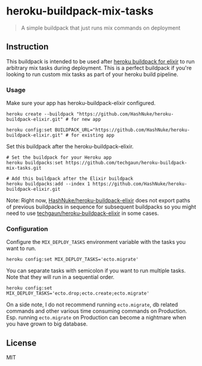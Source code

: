 # heroku-buildpack-mix-tasks
> A simple buildpack that just runs mix commands on deployment

## Instruction

This buildpack is intended to be used after [heroku buildpack for elixir](https://github.com/HashNuke/heroku-buildpack-elixir) to run arbitrary mix tasks during deployment. This is a perfect buildpack if you're looking to run custom mix tasks as part of your heroku build pipeline.

### Usage

Make sure your app has heroku-buildpack-elixir configured.

```shell
heroku create --buildpack "https://github.com/HashNuke/heroku-buildpack-elixir.git" # for new app

heroku config:set BUILDPACK_URL="https://github.com/HashNuke/heroku-buildpack-elixir.git" # for existing app
```

Set this buildpack after the heroku-buildpack-elixir.

```shell
# Set the buildpack for your Heroku app
heroku buildpacks:set https://github.com/techgaun/heroku-buildpack-mix-tasks.git

# Add this buildpack after the Elixir buildpack
heroku buildpacks:add --index 1 https://github.com/HashNuke/heroku-buildpack-elixir.git
```

Note: Right now, [HashNuke/heroku-buildpack-elixir](https://github.com/HashNuke/heroku-buildpack-elixir) does not export paths of previous buildpacks in sequence for subsequent buildpacks so you might need to use [techgaun/heroku-buildpack-elixir](https://github.com/techgaun/heroku-buildpack-elixir) in some cases.

### Configuration

Configure the `MIX_DEPLOY_TASKS` environment variable with the tasks you want to run.

```shell
heroku config:set MIX_DEPLOY_TASKS='ecto.migrate'
```

You can separate tasks with semicolon if you want to run multiple tasks. Note that they will run in a sequential order.

```shell
heroku config:set MIX_DEPLOY_TASKS='ecto.drop;ecto.create;ecto.migrate'
```

On a side note, I do not recommend running `ecto.migrate`, db related commands and other various time consuming commands on Production. Esp. running `ecto.migrate` on Production can become a nightmare when you have grown to big database.

## License
MIT
